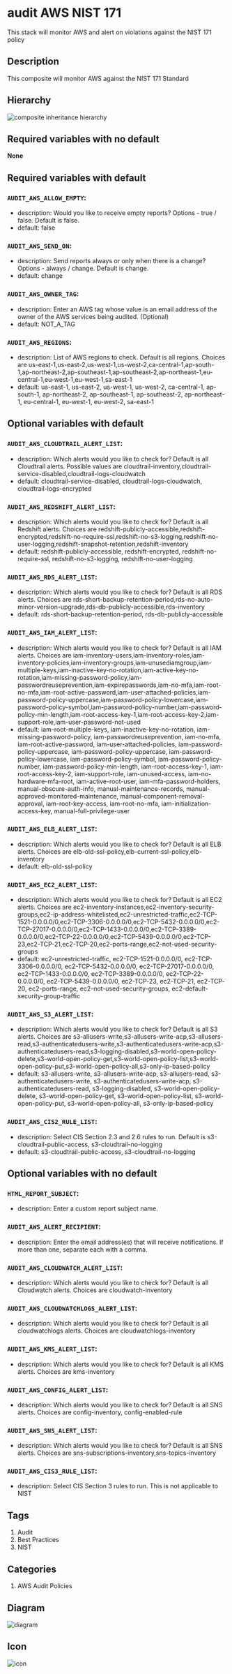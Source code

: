 audit AWS NIST 171
============================
This stack will monitor AWS and alert on violations against the NIST 171 policy


## Description
This composite will monitor AWS against the NIST 171 Standard


## Hierarchy
![composite inheritance hierarchy](https://raw.githubusercontent.com/CloudCoreo/audit-aws-nist-171/master/images/hierarchy.png "composite inheritance hierarchy")



## Required variables with no default

**None**


## Required variables with default

### `AUDIT_AWS_ALLOW_EMPTY`:
  * description: Would you like to receive empty reports? Options - true / false. Default is false.
  * default: false

### `AUDIT_AWS_SEND_ON`:
  * description: Send reports always or only when there is a change? Options - always / change. Default is change.
  * default: change

### `AUDIT_AWS_OWNER_TAG`:
  * description: Enter an AWS tag whose value is an email address of the owner of the AWS services being audited. (Optional)
  * default: NOT_A_TAG

### `AUDIT_AWS_REGIONS`:
  * description: List of AWS regions to check. Default is all regions. Choices are us-east-1,us-east-2,us-west-1,us-west-2,ca-central-1,ap-south-1,ap-northeast-2,ap-southeast-1,ap-southeast-2,ap-northeast-1,eu-central-1,eu-west-1,eu-west-1,sa-east-1
  * default: us-east-1, us-east-2, us-west-1, us-west-2, ca-central-1, ap-south-1, ap-northeast-2, ap-southeast-1, ap-southeast-2, ap-northeast-1, eu-central-1, eu-west-1, eu-west-2, sa-east-1


## Optional variables with default

### `AUDIT_AWS_CLOUDTRAIL_ALERT_LIST`:
  * description: Which alerts would you like to check for? Default is all Cloudtrail alerts. Possible values are cloudtrail-inventory,cloudtrail-service-disabled,cloudtrail-logs-cloudwatch
  * default: cloudtrail-service-disabled, cloudtrail-logs-cloudwatch, cloudtrail-logs-encrypted

### `AUDIT_AWS_REDSHIFT_ALERT_LIST`:
  * description: Which alerts would you like to check for? Default is all Redshift alerts. Choices are redshift-publicly-accessible,redshift-encrypted,redshift-no-require-ssl,redshift-no-s3-logging,redshift-no-user-logging,redshift-snapshot-retention,redshift-inventory
  * default: redshift-publicly-accessible, redshift-encrypted, redshift-no-require-ssl, redshift-no-s3-logging, redshift-no-user-logging

### `AUDIT_AWS_RDS_ALERT_LIST`:
  * description: Which alerts would you like to check for? Default is all RDS alerts. Choices are rds-short-backup-retention-period,rds-no-auto-minor-version-upgrade,rds-db-publicly-accessible,rds-inventory
  * default: rds-short-backup-retention-period, rds-db-publicly-accessible

### `AUDIT_AWS_IAM_ALERT_LIST`:
  * description: Which alerts would you like to check for? Default is all IAM alerts. Choices are iam-inventory-users,iam-inventory-roles,iam-inventory-policies,iam-inventory-groups,iam-unusediamgroup,iam-multiple-keys,iam-inactive-key-no-rotation,iam-active-key-no-rotation,iam-missing-password-policy,iam-passwordreuseprevention,iam-expirepasswords,iam-no-mfa,iam-root-no-mfa,iam-root-active-password,iam-user-attached-policies,iam-password-policy-uppercase,iam-password-policy-lowercase,iam-password-policy-symbol,iam-password-policy-number,iam-password-policy-min-length,iam-root-access-key-1,iam-root-access-key-2,iam-support-role,iam-user-password-not-used
  * default: iam-root-multiple-keys, iam-inactive-key-no-rotation, iam-missing-password-policy, iam-passwordreuseprevention, iam-no-mfa, iam-root-active-password, iam-user-attached-policies, iam-password-policy-uppercase, iam-password-policy-uppercase, iam-password-policy-lowercase, iam-password-policy-symbol, iam-password-policy-number, iam-password-policy-min-length, iam-root-access-key-1, iam-root-access-key-2, iam-support-role, iam-unused-access, iam-no-hardware-mfa-root, iam-active-root-user, iam-mfa-password-holders, manual-obscure-auth-info, manual-maintenance-records, manual-approved-monitored-maintenance, manual-component-removal-approval, iam-root-key-access, iam-root-no-mfa, iam-initialization-access-key, manual-full-privilege-user

### `AUDIT_AWS_ELB_ALERT_LIST`:
  * description: Which alerts would you like to check for? Default is all ELB alerts. Choices are elb-old-ssl-policy,elb-current-ssl-policy,elb-inventory
  * default: elb-old-ssl-policy

### `AUDIT_AWS_EC2_ALERT_LIST`:
  * description: Which alerts would you like to check for? Default is all EC2 alerts. Choices are ec2-inventory-instances,ec2-inventory-security-groups,ec2-ip-address-whitelisted,ec2-unrestricted-traffic,ec2-TCP-1521-0.0.0.0/0,ec2-TCP-3306-0.0.0.0/0,ec2-TCP-5432-0.0.0.0/0,ec2-TCP-27017-0.0.0.0/0,ec2-TCP-1433-0.0.0.0/0,ec2-TCP-3389-0.0.0.0/0,ec2-TCP-22-0.0.0.0/0,ec2-TCP-5439-0.0.0.0/0,ec2-TCP-23,ec2-TCP-21,ec2-TCP-20,ec2-ports-range,ec2-not-used-security-groups
  * default: ec2-unrestricted-traffic, ec2-TCP-1521-0.0.0.0/0, ec2-TCP-3306-0.0.0.0/0, ec2-TCP-5432-0.0.0.0/0, ec2-TCP-27017-0.0.0.0/0, ec2-TCP-1433-0.0.0.0/0, ec2-TCP-3389-0.0.0.0/0, ec2-TCP-22-0.0.0.0/0, ec2-TCP-5439-0.0.0.0/0, ec2-TCP-23, ec2-TCP-21, ec2-TCP-20, ec2-ports-range, ec2-not-used-security-groups, ec2-default-security-group-traffic

### `AUDIT_AWS_S3_ALERT_LIST`:
  * description: Which alerts would you like to check for? Default is all S3 alerts. Choices are s3-allusers-write,s3-allusers-write-acp,s3-allusers-read,s3-authenticatedusers-write,s3-authenticatedusers-write-acp,s3-authenticatedusers-read,s3-logging-disabled,s3-world-open-policy-delete,s3-world-open-policy-get,s3-world-open-policy-list,s3-world-open-policy-put,s3-world-open-policy-all,s3-only-ip-based-policy
  * default: s3-allusers-write, s3-allusers-write-acp, s3-allusers-read, s3-authenticatedusers-write, s3-authenticatedusers-write-acp, s3-authenticatedusers-read, s3-logging-disabled, s3-world-open-policy-delete, s3-world-open-policy-get, s3-world-open-policy-list, s3-world-open-policy-put, s3-world-open-policy-all, s3-only-ip-based-policy

### `AUDIT_AWS_CIS2_RULE_LIST`:
  * description: Select CIS Section 2.3 and 2.6 rules to run. Default is s3-cloudtrail-public-access, s3-cloudtrail-no-logging
  * default: s3-cloudtrail-public-access, s3-cloudtrail-no-logging


## Optional variables with no default

### `HTML_REPORT_SUBJECT`:
  * description: Enter a custom report subject name.

### `AUDIT_AWS_ALERT_RECIPIENT`:
  * description: Enter the email address(es) that will receive notifications. If more than one, separate each with a comma.

### `AUDIT_AWS_CLOUDWATCH_ALERT_LIST`:
  * description: Which alerts would you like to check for? Default is all Cloudwatch alerts. Choices are cloudwatch-inventory

### `AUDIT_AWS_CLOUDWATCHLOGS_ALERT_LIST`:
  * description: Which alerts would you like to check for? Default is all cloudwatchlogs alerts. Choices are cloudwatchlogs-inventory

### `AUDIT_AWS_KMS_ALERT_LIST`:
  * description: Which alerts would you like to check for? Default is all KMS alerts. Choices are kms-inventory

### `AUDIT_AWS_CONFIG_ALERT_LIST`:
  * description: Which alerts would you like to check for? Default is all SNS alerts. Choices are config-inventory, config-enabled-rule

### `AUDIT_AWS_SNS_ALERT_LIST`:
  * description: Which alerts would you like to check for? Default is all SNS alerts. Choices are sns-subscriptions-inventory,sns-topics-inventory

### `AUDIT_AWS_CIS3_RULE_LIST`:
  * description: Select CIS Section 3 rules to run. This is not applicable to NIST

## Tags
1. Audit
1. Best Practices
1. NIST


## Categories
1. AWS Audit Policies



## Diagram
![diagram](https://raw.githubusercontent.com/CloudCoreo/audit-aws-nist-171/master/images/diagram.png "diagram")


## Icon
![icon](https://raw.githubusercontent.com/CloudCoreo/audit-aws-nist-171/master/images/icon.png "icon")



